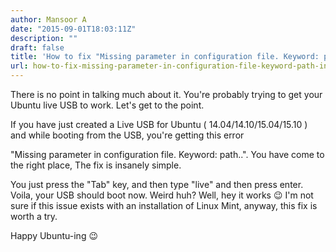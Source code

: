 ```yaml
---
author: Mansoor A
date: "2015-09-01T18:03:11Z"
description: ""
draft: false
title: 'How to fix "Missing parameter in configuration file. Keyword: path" in Ubuntu'
url: how-to-fix-missing-parameter-in-configuration-file-keyword-path-in-ubuntu
---
```



There is no point in talking much about it. You're probably trying to get your Ubuntu live USB to work. Let's get to the point.

If you have just created a Live USB for Ubuntu ( 14.04/14.10/15.04/15.10 ) and while booting from the USB, you're getting this error

"Missing parameter in configuration file. Keyword: path..". You have come to the right place, The fix is insanely simple.

You just press the "Tab" key, and then type "live" and then press enter. Voila, your USB should boot now. Weird huh? Well, hey it works 😉 I'm not sure if this issue exists with an installation of Linux Mint, anyway, this fix is worth a try.

Happy Ubuntu-ing 😉


